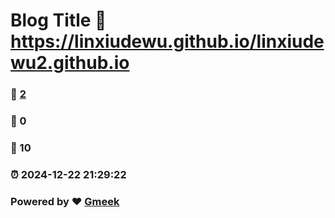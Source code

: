 # Blog Title :link: https://linxiudewu.github.io/linxiudewu2.github.io 
### :page_facing_up: [2](https://linxiudewu.github.io/linxiudewu2.github.io/tag.html) 
### :speech_balloon: 0 
### :hibiscus: 10 
### :alarm_clock: 2024-12-22 21:29:22 
### Powered by :heart: [Gmeek](https://github.com/Meekdai/Gmeek)
